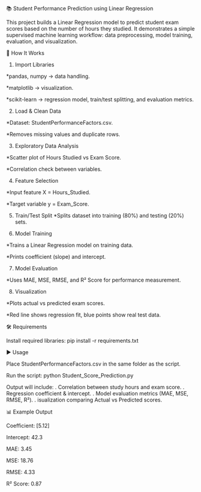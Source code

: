 📚 Student Performance Prediction using Linear Regression

This project builds a Linear Regression model to predict student exam scores based on the number of hours they studied. It demonstrates a simple supervised machine learning workflow: data preprocessing, model training, evaluation, and visualization.

📌 How It Works

1.  Import Libraries

*pandas, numpy → data handling.

*matplotlib → visualization.

*scikit-learn → regression model, train/test splitting, and evaluation metrics.

2. Load & Clean Data

*Dataset: StudentPerformanceFactors.csv.

*Removes missing values and duplicate rows.

3. Exploratory Data Analysis

*Scatter plot of Hours Studied vs Exam Score.

*Correlation check between variables.

4. Feature Selection

*Input feature X = Hours_Studied.

*Target variable y = Exam_Score.

5. Train/Test Split
*Splits dataset into training (80%) and testing (20%) sets.

6. Model Training

*Trains a Linear Regression model on training data.

*Prints coefficient (slope) and intercept.

7. Model Evaluation

*Uses MAE, MSE, RMSE, and R² Score for performance measurement.

8. Visualization

*Plots actual vs predicted exam scores.

*Red line shows regression fit, blue points show real test data.

🛠️ Requirements

Install required libraries: pip install -r requirements.txt

▶️ Usage

Place StudentPerformanceFactors.csv in the same folder as the script.

Run the script: python Student_Score_Prediction.py

Output will include:
. Correlation between study hours and exam score.
. Regression coefficient & intercept.
. Model evaluation metrics (MAE, MSE, RMSE, R²).
. isualization comparing Actual vs Predicted scores.

📊 Example Output

Coefficient: [5.12]

Intercept: 42.3

MAE: 3.45

MSE: 18.76

RMSE: 4.33

R² Score: 0.87

